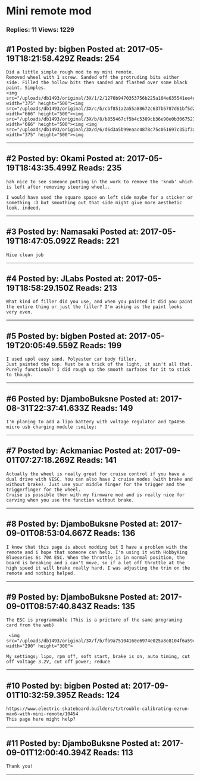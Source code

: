 # Mini remote mod

### Replies: 11 Views: 1229

## \#1 Posted by: bigben Posted at: 2017-05-19T18:21:58.429Z Reads: 254

```
Did a little simple rough mod to my mini remote. 
Removed wheel with 1 screw. Sanded off the protruding bits either side. Filled the hollow bits then sanded and flashed over some black paint. Simples. 
<img src="/uploads/db1493/original/3X/1/2/1276b9470353756b225a104e635541ee4ced24f2.JPG" width="375" height="500"><img src="/uploads/db1493/original/3X/c/b/cbf851a2a55a88672c637b5787d61bf5d2f7be1f.JPG" width="666" height="500"><img src="/uploads/db1493/original/3X/b/8/b855467cf5b4c5309cb36e90e0b3067527e88223.JPG" width="666" height="500"><img <img src="/uploads/db1493/original/3X/d/6/d6d3a5b99eaac4878c75c051697c351f3ac5fa0e.jpg" width="375" height="500"><img
```

---
## \#2 Posted by: Okami Posted at: 2017-05-19T18:43:35.499Z Reads: 235

```
hah nice to see someone putting in the work to remove the 'knob' which is left after removing steering wheel..

I would have used the square space on left side maybe for a sticker or something :D but smoothing out that side might give more aesthetic look, indeed.
```

---
## \#3 Posted by: Namasaki Posted at: 2017-05-19T18:47:05.092Z Reads: 221

```
Nice clean job
```

---
## \#4 Posted by: JLabs Posted at: 2017-05-19T18:58:29.150Z Reads: 213

```
What kind of filler did you use, and when you painted it did you paint the entire thing or just the filler? I'm asking as the paint looks very even.
```

---
## \#5 Posted by: bigben Posted at: 2017-05-19T20:05:49.559Z Reads: 199

```
I used upol easy sand. Polyester car body filler. 
Just painted the top. Must be a trick of the light, it ain't all that. Purely functional! I did rough up the smooth surfaces for it to stick to though.
```

---
## \#6 Posted by: DjamboBuksne Posted at: 2017-08-31T22:37:41.633Z Reads: 149

```
I'm planing to add a lipo battery with voltage regulator and tp4056 micro usb charging module :smiley:
```

---
## \#7 Posted by: Ackmaniac Posted at: 2017-09-01T07:27:18.269Z Reads: 141

```
Actually the wheel is really great for cruise control if you have a dual drive with VESC. You can also have 2 cruise modes (with brake and without brake). Just use your middle finger for the trigger and the triggerfinger for the wheel.
Cruise is possible then with my firmware mod and is really nice for carving when you use the function without brake.
```

---
## \#8 Posted by: DjamboBuksne Posted at: 2017-09-01T08:53:04.667Z Reads: 136

```
I know that this page is about modding but I have a problem with the remote and i hope that someone can help. I'm using it with HobbyKing Blueseries 6s 70A ESC. When the throttle is in normal position, the board is breaking and i can't move, so if a let off throttle at the high speed it will brake really hard. I was adjusting the trim on the remote and nothing helped.
```

---
## \#9 Posted by: DjamboBuksne Posted at: 2017-09-01T08:57:40.843Z Reads: 135

```
The ESC is programmable (This is a pricture of the same programing card from the web)

 <img src="/uploads/db1493/original/3X/f/b/fb9a75104160e6974e025a8e8104f6a594926492.jpg" width="290" height="300">

My settings; lipo, rpm off, soft start, brake is on, auto timing, cut off voltage 3.2V, cut off power; reduce
```

---
## \#10 Posted by: bigben Posted at: 2017-09-01T10:32:59.395Z Reads: 124

```
https://www.electric-skateboard.builders/t/trouble-calibrating-ezrun-max6-with-mini-remote/10454
This page here might help?
```

---
## \#11 Posted by: DjamboBuksne Posted at: 2017-09-01T12:00:40.394Z Reads: 113

```
Thank you!
```

---
